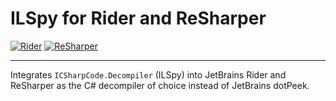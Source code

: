 # ILSpy for Rider and ReSharper

[![Rider](https://img.shields.io/jetbrains/plugin/v/25002-ilspy.svg?label=Rider&colorB=0A7BBB&style=for-the-badge&logo=rider)](https://plugins.jetbrains.com/plugin/25002-ilspy)
[![ReSharper](https://img.shields.io/jetbrains/plugin/v/25002-ilspy.svg?label=ReSharper&colorB=0A7BBB&style=for-the-badge&logo=resharper)](https://plugins.jetbrains.com/plugin/25002-ilspy)

---

Integrates `ICSharpCode.Decompiler` (ILSpy) into JetBrains Rider and ReSharper as the C# decompiler of choice instead of JetBrains dotPeek.
